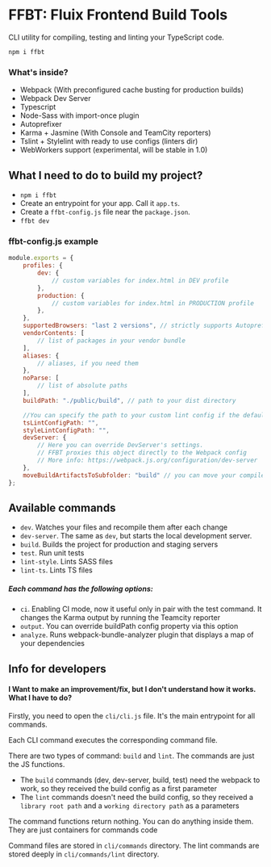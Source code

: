 # FFBT: Fluix Frontend Build Tools
CLI utility for compiling, testing and linting your TypeScript code.

`npm i ffbt`

### What's inside?
- Webpack (With preconfigured cache busting for production builds)
- Webpack Dev Server
- Typescript
- Node-Sass with import-once plugin
- Autoprefixer
- Karma + Jasmine (With Console and TeamCity reporters)
- Tslint + Stylelint with ready to use configs (linters dir)
- WebWorkers support (experimental, will be stable in 1.0)

## What I need to do to build my project?
- `npm i ffbt`
- Create an entrypoint for your app. Call it `app.ts`.
- Create a `ffbt-config.js` file near the `package.json`.
- `ffbt dev`

### ffbt-config.js example
```javascript
module.exports = {
    profiles: {
        dev: {
            // custom variables for index.html in DEV profile
        },
        production: {
            // custom variables for index.html in PRODUCTION profile
        },
    },
    supportedBrowsers: "last 2 versions", // strictly supports Autoprefixer's config format
    vendorContents: [
        // list of packages in your vendor bundle
    ],
    aliases: {
        // aliases, if you need them
    },
    noParse: [
        // list of absolute paths
    ],
    buildPath: "./public/build", // path to your dist directory

    //You can specify the path to your custom lint config if the default config doesn't fit your needs
    tsLintConfigPath: "",
    styleLintConfigPath: "",
    devServer: {
        // Here you can override DevServer's settings.
        // FFBT proxies this object directly to the Webpack config
        // More info: https://webpack.js.org/configuration/dev-server
    },
    moveBuildArtifactsToSubfolder: "build" // you can move your compiled js, css and images to the subdirectory
};
```

## Available commands
- `dev`. Watches your files and recompile them after each change
- `dev-server`. The same as `dev`, but starts the local development server.
- `build`. Builds the project for production and staging servers
- `test`. Run unit tests
- `lint-style`. Lints SASS files
- `lint-ts`. Lints TS files

##### Each command has the following options:
- `ci`. Enabling CI mode, now it useful only in pair with the test command. It changes the Karma output by running the Teamcity reporter
- `output`. You can override buildPath config property via this option
- `analyze`. Runs webpack-bundle-analyzer plugin that displays a map of your dependencies

## Info for developers

#### I Want to make an improvement/fix, but I don't understand how it works. What I have to do?
Firstly, you need to open the `cli/cli.js` file. It's the main entrypoint for all commands.

Each CLI command executes the corresponding command file.

There are two types of command: `build` and `lint`. The commands are just the JS functions.
- The `build` commands (dev, dev-server, build, test) need the webpack to work, so they received the build config as a first parameter
- The `lint` commands doesn't need the build config, so they received a `library root path` and a `working directory path` as a parameters

The command functions return nothing. You can do anything inside them. They are just containers for commands code

Command files are stored in `cli/commands` directory.
The lint commands are stored deeply in `cli/commands/lint` directory.
